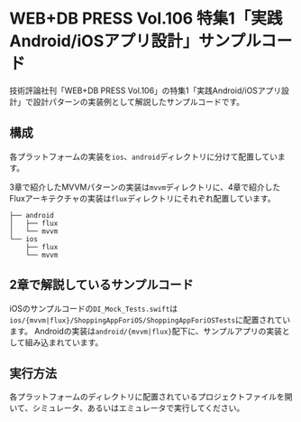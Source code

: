 # WEB+DB PRESS Vol.106 特集1「実践Android/iOSアプリ設計」サンプルコード

技術評論社刊「WEB+DB PRESS Vol.106」の特集1「実践Android/iOSアプリ設計」で設計パターンの実装例として解説したサンプルコードです。

## 構成

各プラットフォームの実装を`ios`、`android`ディレクトリに分けて配置しています。

3章で紹介したMVVMパターンの実装は`mvvm`ディレクトリに、4章で紹介したFluxアーキテクチャの実装は`flux`ディレクトリにそれぞれ配置しています。

```
├── android
│   ├── flux
│   └── mvvm
└── ios
    ├── flux
    └── mvvm
```

## 2章で解説しているサンプルコード

iOSのサンプルコードの`DI_Mock_Tests.swift`は`ios/{mvvm|flux}/ShoppingAppForiOS/ShoppingAppForiOSTests`に配置されています。
Androidの実装は`android/{mvvm|flux}`配下に、サンプルアプリの実装として組み込まれています。

## 実行方法

各プラットフォームのディレクトリに配置されているプロジェクトファイルを開いて、シミュレータ、あるいはエミュレータで実行してください。

